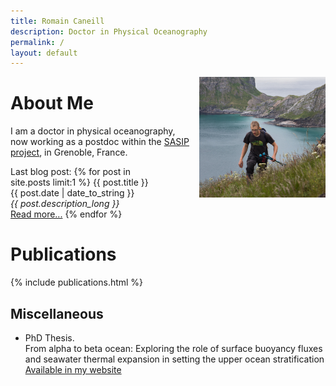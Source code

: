 ```yaml
---
title: Romain Caneill
description: Doctor in Physical Oceanography
permalink: /
layout: default
---
```


<img alt="Picture of Romain Caneill" src="/assets/images/romain.jpg" width="40%" style="float: right; margin: 0 0 0 15px;">

# About Me

I am a doctor in physical oceanography, now working as a postdoc within the [SASIP project](https://sasip-climate.github.io/), in Grenoble, France.

<article style="width:50%;">
Last blog post: 
{% for post in site.posts limit:1 %}
    {{ post.title }}
    <div class="meta">{{ post.date | date_to_string }}</div>
    <div class="meta"><i>{{ post.description_long }}</i></div>
    <a href="{{ post.url }}">Read more...</a>
{% endfor %}
</article>

# Publications

{% include publications.html %}

## Miscellaneous

* PhD Thesis.
<br>From alpha to beta ocean: Exploring the role of surface buoyancy fluxes and seawater thermal expansion in setting the upper ocean stratification
<br>[Available in my website](phd_thesis)
